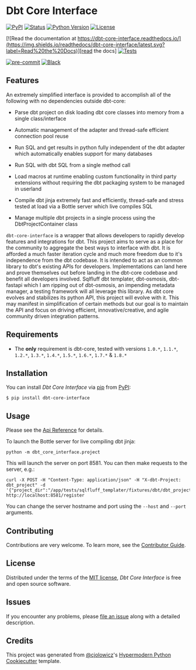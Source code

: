# Dbt Core Interface

[![PyPI](https://img.shields.io/pypi/v/dbt-core-interface.svg)][pypi_]
[![Status](https://img.shields.io/pypi/status/dbt-core-interface.svg)][status]
[![Python Version](https://img.shields.io/pypi/pyversions/dbt-core-interface)][python version]
[![License](https://img.shields.io/pypi/l/dbt-core-interface)][license]

[![Read the documentation at https://dbt-core-interface.readthedocs.io/](https://img.shields.io/readthedocs/dbt-core-interface/latest.svg?label=Read%20the%20Docs)][read the docs]
[![Tests](https://github.com/z3z1ma/dbt-core-interface/workflows/Tests/badge.svg)][tests]

[![pre-commit](https://img.shields.io/badge/pre--commit-enabled-brightgreen?logo=pre-commit&logoColor=white)][pre-commit]
[![Black](https://img.shields.io/badge/code%20style-black-000000.svg)][black]

[pypi_]: https://pypi.org/project/dbt-core-interface/
[status]: https://pypi.org/project/dbt-core-interface/
[python version]: https://pypi.org/project/dbt-core-interface
[read the docs]: https://dbt-core-interface.readthedocs.io/
[tests]: https://github.com/z3z1ma/dbt-core-interface/actions?workflow=Tests
[codecov]: https://app.codecov.io/gh/z3z1ma/dbt-core-interface
[pre-commit]: https://github.com/pre-commit/pre-commit
[black]: https://github.com/psf/black

## Features

An extremely simplified interface is provided to accomplish all of the following with no dependencies outside dbt-core:

- Parse dbt project on disk loading dbt core classes into memory from a single class/interface

- Automatic management of the adapter and thread-safe efficient connection pool reuse

- Run SQL and get results in python fully independent of the dbt adapter which automatically enables support for many databases

- Run SQL with dbt SQL from a single method call

- Load macros at runtime enabling custom functionality in third party extensions without requiring the dbt packaging system to be managed in userland

- Compile dbt jinja extremely fast and efficiently, thread-safe and stress tested at load via a Bottle server which live compiles SQL

- Manage multiple dbt projects in a single process using the DbtProjectContainer class

`dbt-core-interface` is a wrapper that allows developers to rapidly develop features and integrations for dbt. This project aims to serve as a place for the community to aggregate the best ways to interface with dbt. It is afforded a much faster iteration cycle and much more freedom due to it's independence from the dbt codebase. It is intended to act as an common library to dbt's existing APIs for developers. Implementations can land here and prove themselves out before landing in the dbt-core codebase and benefit all developers involved. Sqlfluff dbt templater, dbt-osmosis, dbt-fastapi which I am ripping out of dbt-osmosis, an impending metadata manager, a testing framework will all leverage this library. As dbt core evolves and stabilizes its python API, this project will evolve with it. This may manifest in simplification of certain methods but our goal is to maintain the API and focus on driving efficient, innovative/creative, and agile community driven integration patterns.

## Requirements

- The **only** requirement is dbt-core, tested with versions `1.0.*`, `1.1.*`, `1.2.*`, `1.3.*`, `1.4.*`, `1.5.*`, `1.6.*`,  `1.7.*` &  `1.8.*`

## Installation

You can install _Dbt Core Interface_ via [pip] from [PyPI]:

```console
$ pip install dbt-core-interface
```

## Usage

Please see the [Api Reference] for details.

To launch the Bottle server for live compiling dbt jinja:

    python -m dbt_core_interface.project

This will launch the server on port 8581. You can then make requests to the server, e.g.:

    curl -X POST -H "Content-Type: application/json" -H "X-dbt-Project: dbt_project" -d '{"project_dir":"/app/tests/sqlfluff_templater/fixtures/dbt/dbt_project/","profiles_dir":"/app/tests/sqlfluff_templater/fixtures/dbt/profiles_yml/","target":"dev"}' http://localhost:8581/register

You can change the server hostname and port using the `--host` and `--port` arguments.

## Contributing

Contributions are very welcome.
To learn more, see the [Contributor Guide].

## License

Distributed under the terms of the [MIT license][license],
_Dbt Core Interface_ is free and open source software.

## Issues

If you encounter any problems,
please [file an issue] along with a detailed description.

## Credits

This project was generated from [@cjolowicz]'s [Hypermodern Python Cookiecutter] template.

[@cjolowicz]: https://github.com/cjolowicz
[pypi]: https://pypi.org/
[hypermodern python cookiecutter]: https://github.com/cjolowicz/cookiecutter-hypermodern-python
[file an issue]: https://github.com/z3z1ma/dbt-core-interface/issues
[pip]: https://pip.pypa.io/

<!-- github-only -->

[license]: https://github.com/z3z1ma/dbt-core-interface/blob/main/LICENSE
[contributor guide]: https://github.com/z3z1ma/dbt-core-interface/blob/main/CONTRIBUTING.md
[api reference]: https://dbt-core-interface.readthedocs.io/en/latest/reference.html
